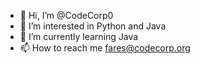 - 👋 Hi, I’m @CodeCorp0
- 👀 I’m interested in Python and Java
- 🌱 I’m currently learning Java
- 📫 How to reach me fares@codecorp.org
